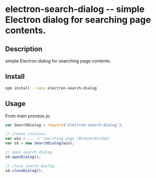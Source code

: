 electron-search-dialog -- simple Electron dialog for searching page contents.
===========================================

## Description

simple Electron dialog for searching page contents.

## Install

```bash
npm install --save electron-search-dialog
````

## Usage

From main process js:

```js
var SearchDialog = require('electron-search-dialog');

// create instance.
var win = ... // searching page (BrowserWindow)
var sd = new SearchDialog(win);

// open search dialog
sd.openDialog();

// close search dialog
sd.closeDialog();
```

